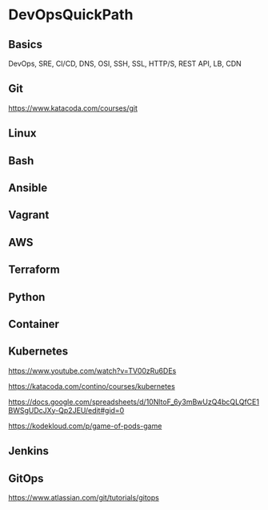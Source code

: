 # DevOpsQuickPath


## Basics
DevOps, SRE, CI/CD,
DNS, OSI, SSH, SSL, HTTP/S, REST API, LB, CDN

## Git
https://www.katacoda.com/courses/git

## Linux

## Bash

## Ansible

## Vagrant

## AWS

## Terraform

## Python

## Container

## Kubernetes
https://www.youtube.com/watch?v=TV00zRu6DEs

https://katacoda.com/contino/courses/kubernetes

https://docs.google.com/spreadsheets/d/10NltoF_6y3mBwUzQ4bcQLQfCE1BWSgUDcJXy-Qp2JEU/edit#gid=0

https://kodekloud.com/p/game-of-pods-game

## Jenkins

## GitOps
https://www.atlassian.com/git/tutorials/gitops

